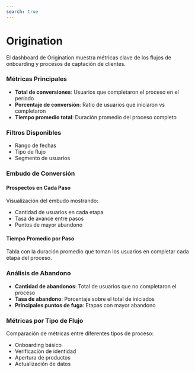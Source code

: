 ```yaml
---
search: true
---
```


# Origination

El dashboard de Origination muestra métricas clave de los flujos de onboarding y procesos de captación de clientes.

### Métricas Principales

- **Total de conversiones**: Usuarios que completaron el proceso en el período
- **Porcentaje de conversión**: Ratio de usuarios que iniciaron vs completaron
- **Tiempo promedio total**: Duración promedio del proceso completo

### Filtros Disponibles

- Rango de fechas
- Tipo de flujo
- Segmento de usuarios

### Embudo de Conversión

#### Prospectos en Cada Paso
Visualización del embudo mostrando:
- Cantidad de usuarios en cada etapa
- Tasa de avance entre pasos
- Puntos de mayor abandono

#### Tiempo Promedio por Paso
Tabla con la duración promedio que toman los usuarios en completar cada etapa del proceso.

### Análisis de Abandono

- **Cantidad de abandonos**: Total de usuarios que no completaron el proceso
- **Tasa de abandono**: Porcentaje sobre el total de iniciados
- **Principales puntos de fuga**: Etapas con mayor abandono

### Métricas por Tipo de Flujo

Comparación de métricas entre diferentes tipos de proceso:
- Onboarding básico
- Verificación de identidad
- Apertura de productos
- Actualización de datos